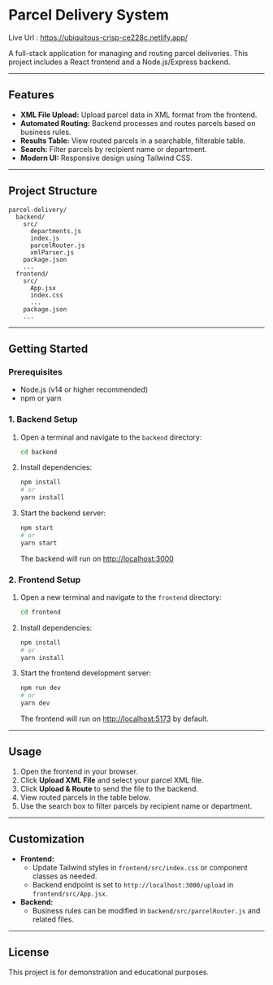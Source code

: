# Parcel Delivery System
Live Url : https://ubiquitous-crisp-ce228c.netlify.app/

A full-stack application for managing and routing parcel deliveries. This project includes a React frontend and a Node.js/Express backend.

---

## Features
- **XML File Upload:** Upload parcel data in XML format from the frontend.
- **Automated Routing:** Backend processes and routes parcels based on business rules.
- **Results Table:** View routed parcels in a searchable, filterable table.
- **Search:** Filter parcels by recipient name or department.
- **Modern UI:** Responsive design using Tailwind CSS.

---

## Project Structure
```
parcel-delivery/
  backend/
    src/
      departments.js
      index.js
      parcelRouter.js
      xmlParser.js
    package.json
    ...
  frontend/
    src/
      App.jsx
      index.css
      ...
    package.json
    ...
```

---

## Getting Started

### Prerequisites
- Node.js (v14 or higher recommended)
- npm or yarn

### 1. Backend Setup
1. Open a terminal and navigate to the `backend` directory:
   ```bash
   cd backend
   ```
2. Install dependencies:
   ```bash
   npm install
   # or
   yarn install
   ```
3. Start the backend server:
   ```bash
   npm start
   # or
   yarn start
   ```
   The backend will run on [http://localhost:3000](http://localhost:3000)

### 2. Frontend Setup
1. Open a new terminal and navigate to the `frontend` directory:
   ```bash
   cd frontend
   ```
2. Install dependencies:
   ```bash
   npm install
   # or
   yarn install
   ```
3. Start the frontend development server:
   ```bash
   npm run dev
   # or
   yarn dev
   ```
   The frontend will run on [http://localhost:5173](http://localhost:5173) by default.

---

## Usage
1. Open the frontend in your browser.
2. Click **Upload XML File** and select your parcel XML file.
3. Click **Upload & Route** to send the file to the backend.
4. View routed parcels in the table below.
5. Use the search box to filter parcels by recipient name or department.

---

## Customization
- **Frontend:**
  - Update Tailwind styles in `frontend/src/index.css` or component classes as needed.
  - Backend endpoint is set to `http://localhost:3000/upload` in `frontend/src/App.jsx`.
- **Backend:**
  - Business rules can be modified in `backend/src/parcelRouter.js` and related files.

---

## License
This project is for demonstration and educational purposes. 
